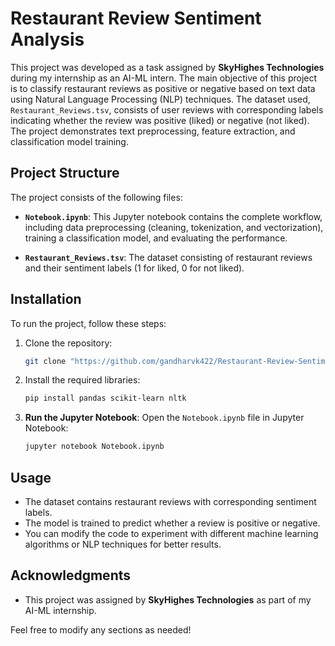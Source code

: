 # Restaurant Review Sentiment Analysis

This project was developed as a task assigned by **SkyHighes Technologies** during my internship as an AI-ML intern. The main objective of this project is to classify restaurant reviews as positive or negative based on text data using Natural Language Processing (NLP) techniques. The dataset used, `Restaurant_Reviews.tsv`, consists of user reviews with corresponding labels indicating whether the review was positive (liked) or negative (not liked). The project demonstrates text preprocessing, feature extraction, and classification model training.

## Project Structure

The project consists of the following files:

- **`Notebook.ipynb`**: This Jupyter notebook contains the complete workflow, including data preprocessing (cleaning, tokenization, and vectorization), training a classification model, and evaluating the performance.

- **`Restaurant_Reviews.tsv`**: The dataset consisting of restaurant reviews and their sentiment labels (1 for liked, 0 for not liked).

## Installation

To run the project, follow these steps:

1. Clone the repository:
   ```bash
   git clone "https://github.com/gandharvk422/Restaurant-Review-Sentiment-Analysis"
   ```

2. Install the required libraries:
   ```bash
   pip install pandas scikit-learn nltk
   ```

3. **Run the Jupyter Notebook**: Open the `Notebook.ipynb` file in Jupyter Notebook:
   ```bash
   jupyter notebook Notebook.ipynb
   ```

## Usage

- The dataset contains restaurant reviews with corresponding sentiment labels.
- The model is trained to predict whether a review is positive or negative.
- You can modify the code to experiment with different machine learning algorithms or NLP techniques for better results.

## Acknowledgments

* This project was assigned by **SkyHighes Technologies** as part of my AI-ML internship.


Feel free to modify any sections as needed!
